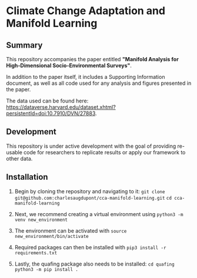 # Climate Change Adaptation and Manifold Learning

## Summary

This repository accompanies the paper entitled **"Manifold Analysis for High-Dimensional Socio-Environmental Surveys"**.

In addition to the paper itself, it includes a Supporting Information document, as well as all code used for any analysis and figures presented in the paper.

The data used can be found here: 
https://dataverse.harvard.edu/dataset.xhtml?persistentId=doi:10.7910/DVN/27883.

## Development

This repository is under active development with the goal of providing re-usable code for researchers to replicate results or apply our framework to other data.

## Installation

1) Begin by cloning the repository and navigating to it:
`git clone git@github.com:charlesaugdupont/cca-manifold-learning.git`
`cd cca-manifold-learning`

2) Next, we recommend creating a virtual environment using
`python3 -m venv new_environment`

3) The environment can be activated with
`source new_environment/bin/activate`

4) Required packages can then be installed with
`pip3 install -r requirements.txt`

5) Lastly, the quafing package also needs to be installed:
`cd quafing`
`python3 -m pip install .`